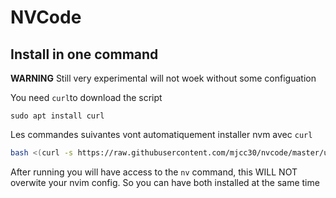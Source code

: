 # NVCode

## Install in one command

**WARNING** Still very experimental will not woek without some configuation

You need `curl`to download the script

```
sudo apt install curl
```

Les commandes suivantes vont automatiquement installer nvm avec `curl`

```bash
bash <(curl -s https://raw.githubusercontent.com/mjcc30/nvcode/master/utils/installer/install-nv-code-v2.sh)
```

After running you will have access to the `nv` command, this WILL NOT overwite your nvim config. So you can have both installed at the same time
